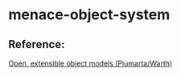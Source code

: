 # menace-object-system

## Reference:

[Open, extensible object models (Piumarta/Warth)](http://piumarta.com/software/cola/objmodel2.pdf)